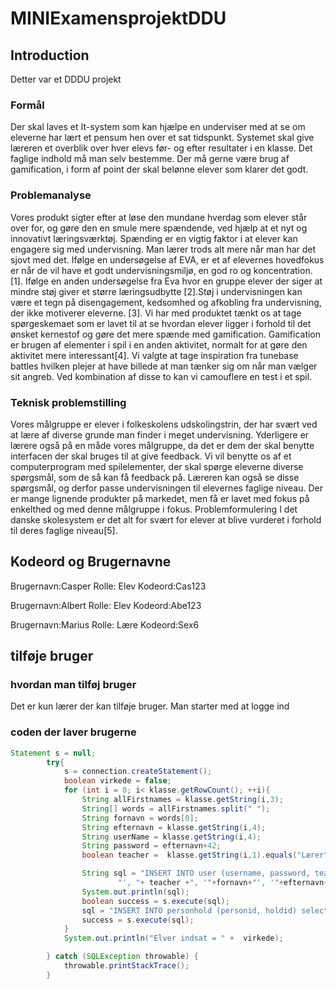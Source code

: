 

# MINIExamensprojektDDU


## Introduction
Detter var et DDDU projekt
### Formål
Der skal laves et It-system som kan hjælpe en underviser med at se om eleverne har lært et pensum hen over et sat tidspunkt. Systemet skal give læreren et overblik over hver elevs før- og efter resultater i en klasse. Det faglige indhold må man selv bestemme. Der må gerne være brug af gamification, i form af point der skal belønne elever som klarer det godt. 

### Problemanalyse

Vores produkt sigter efter at løse den mundane hverdag som elever står over for, og gøre den en smule mere spændende, ved hjælp at et nyt og innovativt læringsværktøj.
Spænding er en vigtig faktor i at elever kan engagere sig med undervisning. Man lærer trods alt mere når man har det sjovt med det. Ifølge en undersøgelse af EVA, er et af elevernes hovedfokus er når de vil have et godt undervisningsmiljø, en god ro og koncentration.  [1]. Ifølge en anden undersøgelse fra Eva hvor en gruppe elever der siger at mindre støj giver et større læringsudbytte [2].Støj i undervisningen kan være et tegn på  disengagement, kedsomhed og afkobling fra undervisning, der ikke motiverer eleverne. [3].  Vi har med produktet tænkt os at tage spørgeskemaet som er lavet til at se hvordan elever ligger i forhold til det ønsket kernestof og gøre det mere spænde med gamification. Gamification er brugen af ​​elementer i spil i en anden aktivitet, normalt for at gøre den aktivitet mere interessant[4].  Vi valgte at tage inspiration fra tunebase battles hvilken plejer at have billede at man tænker sig om når man vælger sit angreb. Ved kombination af disse to kan vi camouflere en test i et spil. 

### Teknisk problemstilling
Vores målgruppe er elever i folkeskolens udskolingstrin, der har svært ved at lære af diverse grunde man finder i meget undervisning. Yderligere er lærere også på en måde vores målgruppe, da det er dem der skal benytte interfacen der skal bruges til at give feedback. Vi vil benytte os af et computerprogram med spilelementer, der skal spørge eleverne diverse spørgsmål, som de så kan få feedback på. Læreren kan også se disse spørgsmål, og derfor passe undervisningen til elevernes faglige niveau. Der er mange lignende produkter på markedet, men få er lavet med fokus på enkelthed og med denne målgruppe i fokus.
Problemformulering
I det danske skolesystem er det alt for svært for elever at blive vurderet i forhold til deres faglige niveau[5]. 


## Kodeord og Brugernavne
Brugernavn:Casper
Rolle: Elev
Kodeord:Cas123

Brugernavn:Albert
Rolle: Elev
Kodeord:Abe123

Brugernavn:Marius
Rolle: Lære
Kodeord:Sex6

##  tilføje bruger
### hvordan man tilføj bruger
Det er kun lærer der kan tilføje bruger. Man starter med at logge ind 
### coden der laver brugerne
``` Java
Statement s = null;
        try{
            s = connection.createStatement();
            boolean virkede = false;
            for (int i = 0; i< klasse.getRowCount(); ++i){
                String allFirstnames = klasse.getString(i,3);
                String[] words = allFirstnames.split(" ");
                String fornavn = words[0];
                String efternavn = klasse.getString(i,4);
                String userName = klasse.getString(i,4);
                String password = efternavn+42;
                boolean teacher =  klasse.getString(i,1).equals("Lærer");

                String sql = "INSERT INTO user (username, password, teacher, fornavn, efternavn) VALUES ('"+userName+"', '"+ Main.getHash(password)+
                        "', "+ teacher +", '"+fornavn+"', '"+efternavn+"');";
                System.out.println(sql);
                boolean success = s.execute(sql);
                sql = "INSERT INTO personhold (personid, holdid) select userid, 1 from user where fornavn='"+fornavn+"' AND efternavn='+"+efternavn+"+';";
                success = s.execute(sql);
            }
            System.out.println("Elver indsat = " +  virkede);

        } catch (SQLException throwable) {
            throwable.printStackTrace();
        }

```
